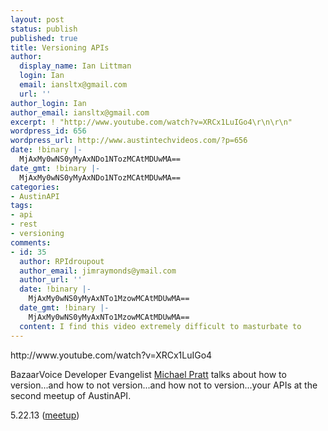 ```yaml
---
layout: post
status: publish
published: true
title: Versioning APIs
author:
  display_name: Ian Littman
  login: Ian
  email: iansltx@gmail.com
  url: ''
author_login: Ian
author_email: iansltx@gmail.com
excerpt: ! "http://www.youtube.com/watch?v=XRCx1LuIGo4\r\n\r\n"
wordpress_id: 656
wordpress_url: http://www.austintechvideos.com/?p=656
date: !binary |-
  MjAxMy0wNS0yMyAxNDo1NTozMCAtMDUwMA==
date_gmt: !binary |-
  MjAxMy0wNS0yMyAxNDo1NTozMCAtMDUwMA==
categories:
- AustinAPI
tags:
- api
- rest
- versioning
comments:
- id: 35
  author: RPIdroupout
  author_email: jimraymonds@ymail.com
  author_url: ''
  date: !binary |-
    MjAxMy0wNS0yMyAxNTo1MzowMCAtMDUwMA==
  date_gmt: !binary |-
    MjAxMy0wNS0yMyAxNTo1MzowMCAtMDUwMA==
  content: I find this video extremely difficult to masturbate to
---
```

<p>http://www.youtube.com/watch?v=XRCx1LuIGo4</p>
<p><a id="more"></a><a id="more-656"></a></p>
<p>BazaarVoice Developer Evangelist <a href="http://twitter.com/urthen">Michael Pratt</a> talks about how to version...and how to not version...and how not to version...your APIs at the second meetup of AustinAPI.</p>
<p>5.22.13 (<a href="http://www.meetup.com/Austin-Homegrown-API/events/116163412/">meetup</a>)</p>
